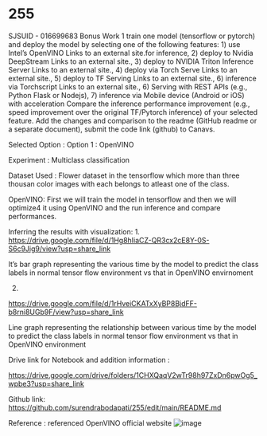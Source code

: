 # 255
SJSUID - 016699683
Bonus Work 1
train one model (tensorflow or pytorch) and deploy the model by selecting one of the following features: 1) use Intel’s OpenVINO Links to an external site.for inference, 2) deploy to Nvidia DeepStream Links to an external site., 3) deploy to NVIDIA Triton Inference Server Links to an external site., 4) deploy via Torch Serve Links to an external site., 5) deploy to TF Serving Links to an external site., 6) inference via Torchscript Links to an external site., 6) Serving with REST APIs (e.g., Python Flask or Nodejs), 7) inference via Mobile device (Android or iOS) with acceleration
Compare the inference performance improvement (e.g., speed improvement over the original TF/Pytorch inference) of your selected feature.
Add the changes and comparison to the readme (GitHub readme or a separate document), submit the code link (github) to Canavs.

Selected Option : Option 1 : OpenVINO

Experiment : Multiclass classification

Dataset Used : Flower dataset in the tensorflow which more than three thousan color images with each belongs to atleast one of the class.

OpenVINO: First we will train the model in tensorflow and then we will optimize4 it using OpenVINO and the run inference and compare performances.

Inferring the results with visualization:
1.
https://drive.google.com/file/d/1Hg8hIiaCZ-QR3cx2cE8Y-0S-S6c9Jig9/view?usp=share_link
 
It’s bar graph representing the various time by the model to predict the class labels in normal tensor flow environment vs that in OpenVINO envirnoment

2.
https://drive.google.com/file/d/1rHveiCKATxXyBP8BjdFF-b8rni8UGb9F/view?usp=share_link
 
Line graph representing the relationship between various time by the model to predict the class labels in normal tensor flow environment vs that in OpenVINO environment

Drive link for Notebook and addition information : 

https://drive.google.com/drive/folders/1CHXQaqV2wTr98h97ZxDn6pwOg5_wpbe3?usp=share_link

Github link: https://github.com/surendrabodapati/255/edit/main/README.md 

Reference :  referenced OpenVINO official website
![image](https://user-images.githubusercontent.com/52579540/203496420-ea126dd6-7a2e-4f08-9cf5-fad074b70c3b.png)

